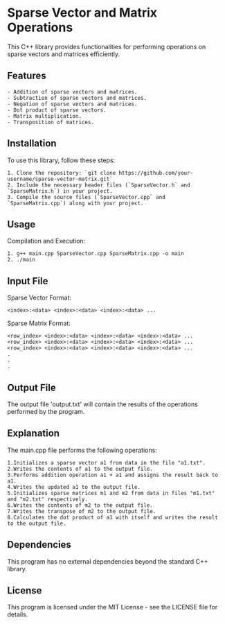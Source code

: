 # Sparse Vector and Matrix Operations

This C++ library provides functionalities for performing operations on sparse vectors and matrices efficiently.



## Features
	- Addition of sparse vectors and matrices.
	- Subtraction of sparse vectors and matrices.
	- Negation of sparse vectors and matrices.
	- Dot product of sparse vectors.
	- Matrix multiplication.
	- Transposition of matrices.



## Installation

To use this library, follow these steps:

	1. Clone the repository: `git clone https://github.com/your-username/sparse-vector-matrix.git`
	2. Include the necessary header files (`SparseVector.h` and `SparseMatrix.h`) in your project.
	3. Compile the source files (`SparseVector.cpp` and `SparseMatrix.cpp`) along with your project.



## Usage

Compilation and Execution:

	1. g++ main.cpp SparseVector.cpp SparseMatrix.cpp -o main
	2. ./main


## Input File

Sparse Vector Format:

	<index>:<data> <index>:<data> <index>:<data> ...

Sparse Matrix Format:

	<row_index> <index>:<data> <index>:<data> <index>:<data> ...
	<row_index> <index>:<data> <index>:<data> <index>:<data> ...
	<row_index> <index>:<data> <index>:<data> <index>:<data> ...
	.
	.
	.


## Output File

The output file 'output.txt' will contain the results of the operations performed by the program.
	


## Explanation

The main.cpp file performs the following operations:

	1.Initializes a sparse vector a1 from data in the file "a1.txt".
	2.Writes the contents of a1 to the output file.
	3.Performs addition operation a1 + a1 and assigns the result back to a1.
	4.Writes the updated a1 to the output file.
	5.Initializes sparse matrices m1 and m2 from data in files "m1.txt" and "m2.txt" respectively.
	6.Writes the contents of m2 to the output file.
	7.Writes the transpose of m2 to the output file.
	8.Calculates the dot product of a1 with itself and writes the result to the output file.



## Dependencies

This program has no external dependencies beyond the standard C++ library.



## License
This program is licensed under the MIT License - see the LICENSE file for details.
